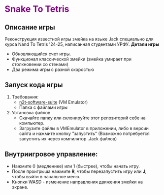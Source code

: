 # <span style="color: purple;">Snake To Tetris</span>

## Описание игры
Реконструкция известной игры змейка на языке Jack специально для курса Nand To Tetris '24-25, написанная студентами УРФУ. 
**Детали игры**
 - Обновляющийся счет игры.
 - Функционал классической змейки (змейка умирает при столкновении со стенами)
 - Два режима игры с разной скоростью
## Запуск кода игры
1. Требования:
   * [n2t-software-suite](https://www.nand2tetris.org/software) (VM Emulator)
   * Папка с файлами игры
2. Установка файлов
   * Скачайте папку или склонируйте этот репозиторий себе на компьютер.
   * Загрузите файлы в VMEmulator в приложении, либо в версии сайта и нажмите кнопку "запустить" (Возможно потребуется запустить их через компилятор .Jack файлов)
## Внутриигровое управление:
   - Нажмите 0 (медленнее) или 1 (быстрее), чтобы начать игру.
   - После проигрыша нажмите **R**, чтобы перезапустить игру или **J**, чтобы выйти в начальное меню. 
   - Кнопки WASD - изменение направления движения змейки на экране.

